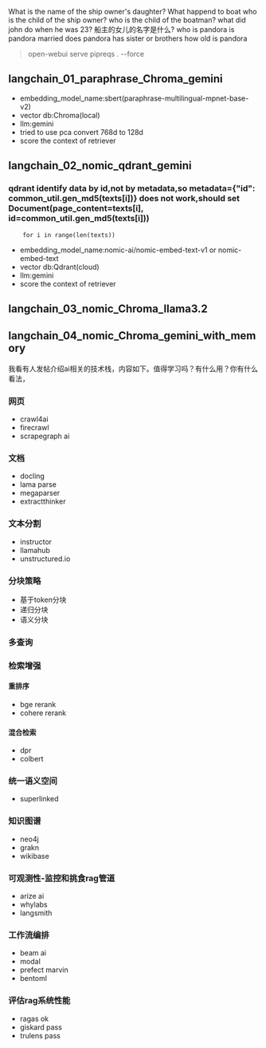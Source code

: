 >
What is the name of the ship owner's daughter?
What happend to boat
who is the child of the ship owner?
who is the child of the boatman?
what did john do when he was 23?
船主的女儿的名字是什么?
who is pandora
is pandora married
does pandora has sister or brothers
how old is pandora

> open-webui serve
> pipreqs . --force

## langchain_01_paraphrase_Chroma_gemini
- embedding_model_name:sbert(paraphrase-multilingual-mpnet-base-v2)
- vector db:Chroma(local)
- llm:gemini
- tried to use pca convert 768d to 128d
- score the context of retriever

## langchain_02_nomic_qdrant_gemini
### qdrant identify data by id,not by metadata,so metadata={"id": common_util.gen_md5(texts[i])} does not work,should set Document(page_content=texts[i], id=common_util.gen_md5(texts[i]))
        for i in range(len(texts))
- embedding_model_name:nomic-ai/nomic-embed-text-v1 or nomic-embed-text
- vector db:Qdrant(cloud)
- llm:gemini
- score the context of retriever
## langchain_03_nomic_Chroma_llama3.2
## langchain_04_nomic_Chroma_gemini_with_memory

我看有人发帖介绍ai相关的技术栈，内容如下。值得学习吗？有什么用？你有什么看法，
### 网页
- crawl4ai
- firecrawl
- scrapegraph ai
### 文档
- docling
- lama parse
- megaparser
- extractthinker
### 文本分割
- instructor
- llamahub
- unstructured.io
### 分块策略
- 基于token分块
- 递归分块
- 语义分块
### 多查询
### 检索增强
#### 重排序
- bge rerank
- cohere rerank
#### 混合检索
- dpr
- colbert
### 统一语义空间
- superlinked
### 知识图谱
- neo4j
- grakn
- wikibase

### 可观测性-监控和挑食rag管道
- arize ai
- whylabs
- langsmith

### 工作流编排
- beam ai
- modal
- prefect marvin
- bentoml

### 评估rag系统性能
- ragas ok
- giskard pass
- trulens pass 